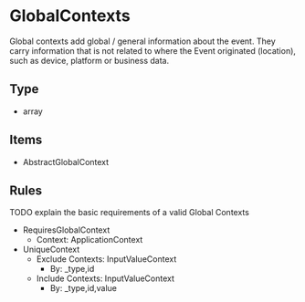 # GlobalContexts
Global contexts add global / general information about the event. They carry information that is not 
related to where the Event originated (location), such as device, platform or business data.

## Type

* array
## Items

* AbstractGlobalContext
## Rules
TODO explain the basic requirements of a valid Global Contexts

* RequiresGlobalContext
  * Context: ApplicationContext
* UniqueContext
  * Exclude Contexts: InputValueContext
    * By: _type,id
  * Include Contexts: InputValueContext
    * By: _type,id,value
